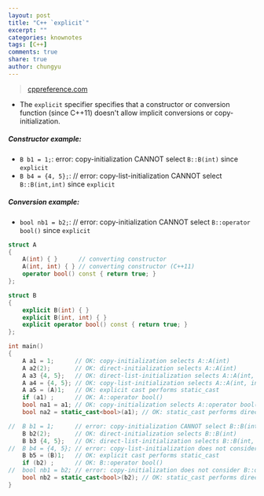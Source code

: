 ```yaml
---
layout: post
title: "C++ `explicit`"
excerpt: ""
categories: knownotes
tags: [C++]
comments: true
share: true
author: chungyu
---
```

> [cppreference.com](http://en.cppreference.com/w/cpp/language/explicit)

* The `explicit` specifier specifies that a constructor or conversion function (since C++11) doesn't allow implicit conversions or copy-initialization.

##### Constructor example:
* `B b1 = 1;`: error: copy-initialization CANNOT select `B::B(int)` since `explicit`
* `B b4 = {4, 5};`: // error: copy-list-initialization CANNOT select `B::B(int,int)` since `explicit`

##### Conversion example: 
* `bool nb1 = b2;`: // error: copy-initialization CANNOT select `B::operator bool()` since `explicit`


```cpp
struct A
{
    A(int) { }      // converting constructor
    A(int, int) { } // converting constructor (C++11)
    operator bool() const { return true; }
};

struct B
{
    explicit B(int) { }
    explicit B(int, int) { }
    explicit operator bool() const { return true; }
};

int main()
{
    A a1 = 1;      // OK: copy-initialization selects A::A(int)
    A a2(2);       // OK: direct-initialization selects A::A(int)
    A a3 {4, 5};   // OK: direct-list-initialization selects A::A(int, int)
    A a4 = {4, 5}; // OK: copy-list-initialization selects A::A(int, int)
    A a5 = (A)1;   // OK: explicit cast performs static_cast
    if (a1) ;      // OK: A::operator bool()
    bool na1 = a1; // OK: copy-initialization selects A::operator bool()
    bool na2 = static_cast<bool>(a1); // OK: static_cast performs direct-initialization

//  B b1 = 1;      // error: copy-initialization CANNOT select B::B(int) since explicit
    B b2(2);       // OK: direct-initialization selects B::B(int)
    B b3 {4, 5};   // OK: direct-list-initialization selects B::B(int, int)
//  B b4 = {4, 5}; // error: copy-list-initialization does not consider B::B(int,int)
    B b5 = (B)1;   // OK: explicit cast performs static_cast
    if (b2) ;      // OK: B::operator bool()
//  bool nb1 = b2; // error: copy-initialization does not consider B::operator bool()
    bool nb2 = static_cast<bool>(b2); // OK: static_cast performs direct-initialization
}
```

